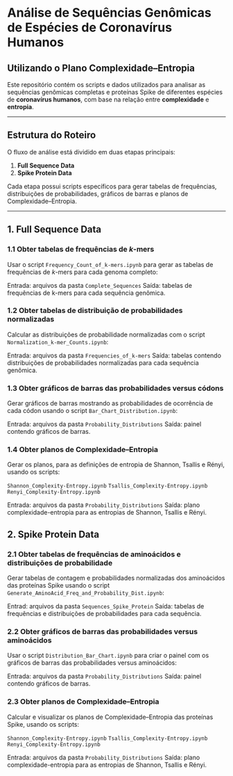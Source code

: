 # Análise de Sequências Genômicas de Espécies de Coronavírus Humanos
## Utilizando o Plano Complexidade–Entropia

Este repositório contém os scripts e dados utilizados para analisar as sequências genômicas completas e proteínas Spike de diferentes espécies de **coronavírus humanos**, com base na relação entre **complexidade** e **entropia**.

---

## Estrutura do Roteiro

O fluxo de análise está dividido em duas etapas principais:

1. **Full Sequence Data**
2. **Spike Protein Data**

Cada etapa possui scripts específicos para gerar tabelas de frequências, distribuições de probabilidades, gráficos de barras e planos de Complexidade–Entropia.

---

## 1. Full Sequence Data

### 1.1 Obter tabelas de frequências de *k*-mers
Usar o script ```Frequency_Count_of_k-mers.ipynb``` para gerar as tabelas de frequências de *k*-mers para cada genoma completo:

Entrada: arquivos da pasta ```Complete_Sequences```
Saída: tabelas de frequências de k-mers para cada sequência genômica.


### 1.2 Obter tabelas de distribuição de probabilidades normalizadas 

Calcular as distribuições de probabilidade normalizadas com o script ```Normalization_k-mer_Counts.ipynb```:

Entrada: arquivos da pasta ```Frequencies_of_k-mers```
Saída: tabelas contendo distribuições de probabilidades normalizadas para cada sequência genômica.


### 1.3 Obter gráficos de barras das probabilidades versus códons 

Gerar gráficos de barras mostrando as probabilidades de ocorrência de cada códon usando o  script ```Bar_Chart_Distribution.ipynb```:

Entrada: arquivos da pasta ```Probability_Distributions```
Saída: painel contendo gráficos de barras.


### 1.4 Obter planos de Complexidade–Entropia

Gerar os planos, para as definições de entropia de Shannon, Tsallis e Rényi, usando os scripts:

```Shannon_Complexity-Entropy.ipynb```
```Tsallis_Complexity-Entropy.ipynb```
```Renyi_Complexity-Entropy.ipynb```

Entrada: arquivos da pasta ```Probability_Distributions```
Saída: plano complexidade-entropia para as entropias de Shannon, Tsallis e Rényi.


## 2. Spike Protein Data

### 2.1 Obter tabelas de frequências de aminoácidos e distribuições de probabilidade

Gerar tabelas de contagem e probabilidades normalizadas dos aminoácidos das proteínas Spike usando o script ```Generate_AminoAcid_Freq_and_Probability_Dist.ipynb```:

Entrad: arquivos da pasta ```Sequences_Spike_Protein```
Saída: tabelas de frequências e distribuições de probabilidades para cada sequência.

### 2.2 Obter gráficos de barras das probabilidades versus aminoácidos

Usar o script ```Distribution_Bar_Chart.ipynb``` para criar o painel com os gráficos de barras das probabilidades versus aminoácidos:

Entrada: arquivos da pasta ```Probability_Distributions```
Saída: painel contendo gráficos de barras.

### 2.3 Obter planos de Complexidade–Entropia

Calcular e visualizar os planos de Complexidade–Entropia das proteínas Spike, usando os scripts:

```Shannon_Complexity-Entropy.ipynb```
```Tsallis_Complexity-Entropy.ipynb```
```Renyi_Complexity-Entropy.ipynb```

Entrada: arquivos da pasta ```Probability_Distributions```
Saída: plano complexidade-entropia para as entropias de Shannon, Tsallis e Rényi.
